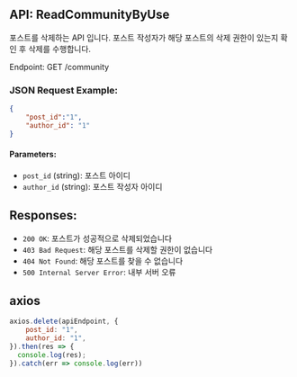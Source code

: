 ## API: ReadCommunityByUse

포스트를 삭제하는 API 입니다.
포스트 작성자가 해당 포스트의 삭제 권한이 있는지 확인 후 삭제를 수행합니다.

Endpoint: GET /community

### JSON Request Example:
```json
{
    "post_id":"1",
    "author_id": "1"
}
```

#### Parameters:

- `post_id` (string): 포스트 아이디
- `author_id` (string): 포스트 작성자 아이디

## Responses:

- `200 OK`: 포스트가 성공적으로 삭제되었습니다
- `403 Bad Request`: 해당 포스트를 삭제할 권한이 없습니다
- `404 Not Found`: 해당 포스트를 찾을 수 없습니다
- `500 Internal Server Error`: 내부 서버 오류

## axios
```js
axios.delete(apiEndpoint, {
    post_id: "1",
    author_id: "1",
}).then(res => {
  console.log(res);
}).catch(err => console.log(err))
```
